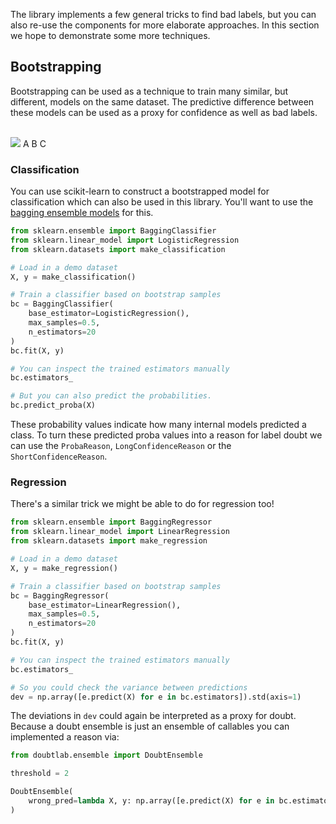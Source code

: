 The library implements a few general tricks to find bad labels, but you
can also re-use the components for more elaborate approaches. In this section
we hope to demonstrate some more techniques.

## Bootstrapping

Bootstrapping can be used as a technique to train many similar, but different,
models on the same dataset. The predictive difference between these models can
be used as a proxy for confidence as well as bad labels.

<br>

<script src="https://cdn.tailwindcss.com"></script>

<style>
    .tooltip {
    background-color: white;
    color: black;
    padding: 5px 10px;
    border-radius: 4px;
    font-size: 13px;
    }
</style>

<div style="position: relative; width: 100%; min-width: 400px;">
    <img class="h-auto w-full" src="../images/diagram.png">
    <tooltip style="top:60%; left:15%;" class="font-bold text-sm px-1 py-0 absolute rounded-full bg-blue-500 text-white" id="button1" aria-describedby="tooltip">A</tooltip>
    <tooltip style="top:60%; left:50%;" class="font-bold text-sm px-1 py-0 absolute rounded-full bg-blue-500 text-white" id="button2" aria-describedby="tooltip">B</tooltip>
    <tooltip style="top:60%; left:76%;" class="font-bold text-sm px-1 py-0 absolute rounded-full bg-blue-500 text-white" id="button3" aria-describedby="tooltip">C</tooltip>
</div>

<div class="tooltip text-lg w-64" id="tooltip1" role="tooltip" style="line-height: 150%; position: absolute; inset: 0px auto auto 0px; margin: 0px; transform: translate3d(159.333px, 112.667px, 0px);" data-popper-placement="bottom">
    Suppose that we start with an original dataset and that we resample it a bunch, using bootstrap samples.
</div>
<div class="tooltip text-lg w-64" id="tooltip2" role="tooltip" style="line-height: 150%; position: absolute; inset: 0px auto auto 0px; margin: 0px; transform: translate3d(-15.333px, -146px, 0px);" data-popper-placement="bottom">
    Then we can train a model on each of these subsets. Each of these models would be different, but given enough samples they should all be reasonable.
</div>
<div class="tooltip text-lg w-64" id="tooltip3" role="tooltip" style="line-height: 150%; position: absolute; inset: 0px auto auto 0px; margin: 0px; transform: translate3d(441.333px, 132.667px, 0px);" data-popper-placement="bottom">
    Because these models are different, the predictions that come out will also differ. If the predictions vary, that's an indication of less confidence, which in turn could indicate bad labels.
</div>

<script src="https://unpkg.com/@popperjs/core@2"></script>
<style>
    .tooltip {
        display: none;
    }
    
    .tooltip[data-show] {
        display: block;
    }
</style>
<script>
    let array = ["#button1", "#button2", "#button3"];
    for (let index = 0; index < array.length; index++) {
        let btn = array[index];
        let button = document.querySelector(btn);
        let tooltip = document.querySelector(btn.replace("button", "tooltip"));
        popperInstance = Popper.createPopper(button, tooltip, {
            placement: "bottom"
        });

        function show() {
            tooltip.setAttribute('data-show', '');

            // We need to tell Popper to update the tooltip position
            // after we show the tooltip, otherwise it will be incorrect
            popperInstance.update();
        }

        function hide() {
            tooltip.removeAttribute('data-show'); 
        }

        const showEvents = ['mouseenter', 'focus'];
        const hideEvents = ['mouseleave', 'blur'];

        showEvents.forEach((event) => {
            button.addEventListener(event, show);
        });

        hideEvents.forEach((event) => {
            button.addEventListener(event, hide);
        });   
    }
</script>

### Classification 

You can use scikit-learn to construct a bootstrapped model for classification which can also be used
in this library. You'll want to use the [bagging ensemble models](https://scikit-learn.org/stable/modules/generated/sklearn.ensemble.BaggingClassifier.html) for this. 

```python
from sklearn.ensemble import BaggingClassifier
from sklearn.linear_model import LogisticRegression
from sklearn.datasets import make_classification

# Load in a demo dataset
X, y = make_classification()

# Train a classifier based on bootstrap samples
bc = BaggingClassifier(
    base_estimator=LogisticRegression(),
    max_samples=0.5,
    n_estimators=20
)
bc.fit(X, y)

# You can inspect the trained estimators manually
bc.estimators_

# But you can also predict the probabilities. 
bc.predict_proba(X)
```

These probability values indicate how many internal models predicted a class.
To turn these predicted proba values into a reason for label doubt we can use
the `ProbaReason`, `LongConfidenceReason` or the `ShortConfidenceReason`. 

### Regression 

There's a similar trick we might be able to do for regression too!

```python
from sklearn.ensemble import BaggingRegressor
from sklearn.linear_model import LinearRegression
from sklearn.datasets import make_regression

# Load in a demo dataset
X, y = make_regression()

# Train a classifier based on bootstrap samples
bc = BaggingRegressor(
    base_estimator=LinearRegression(),
    max_samples=0.5,
    n_estimators=20
)
bc.fit(X, y)

# You can inspect the trained estimators manually
bc.estimators_

# So you could check the variance between predictions
dev = np.array([e.predict(X) for e in bc.estimators]).std(axis=1)
```

The deviations in `dev` could again be interpreted as a proxy for doubt. Because
a doubt ensemble is just an ensemble of callables you can implemented a reason
via:

```python
from doubtlab.ensemble import DoubtEnsemble 

threshold = 2

DoubtEnsemble(
    wrong_pred=lambda X, y: np.array([e.predict(X) for e in bc.estimators]).std(axis=1) > threshold
)
```